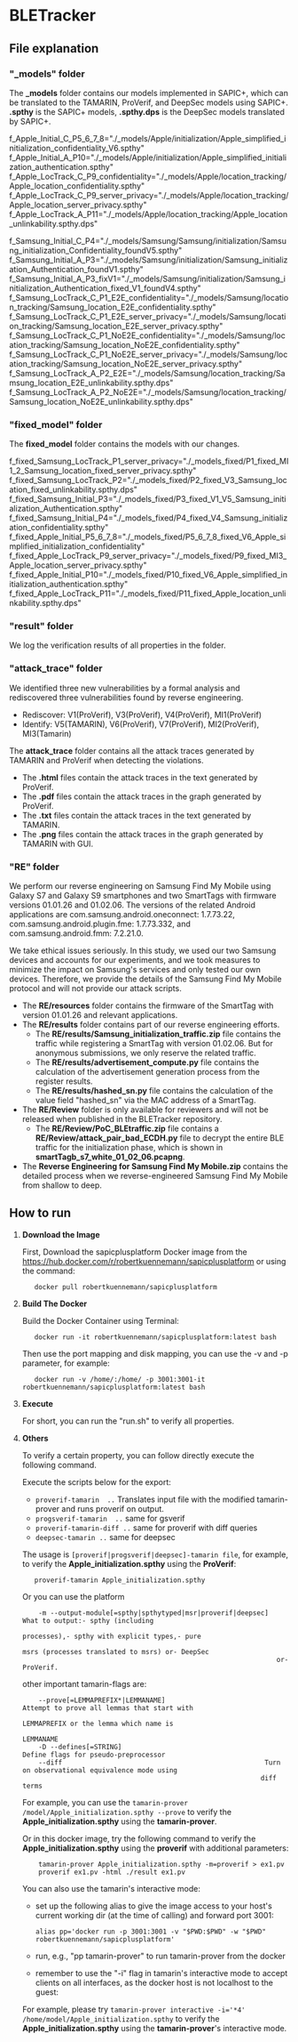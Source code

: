 # BLETracker
## File explanation

### "_models" folder
The **_models** folder contains our models implemented in SAPIC+, which can be translated to the TAMARIN, ProVerif, and DeepSec models using SAPIC+.  
**.spthy** is the SAPIC+ models, **.spthy.dps** is the DeepSec models translated by SAPIC+.

f_Apple_Initial_C_P5_6_7_8="./_models/Apple/initialization/Apple_simplified_initialization_confidentiality_V6.spthy"
f_Apple_Initial_A_P10="./_models/Apple/initialization/Apple_simplified_initialization_authentication.spthy"
f_Apple_LocTrack_C_P9_confidentiality="./_models/Apple/location_tracking/Apple_location_confidentiality.spthy"
f_Apple_LocTrack_C_P9_server_privacy="./_models/Apple/location_tracking/Apple_location_server_privacy.spthy"
f_Apple_LocTrack_A_P11="./_models/Apple/location_tracking/Apple_location_unlinkability.spthy.dps"

f_Samsung_Initial_C_P4="./_models/Samsung/Samsung/initialization/Samsung_initialization_Confidentiality_foundV5.spthy"
f_Samsung_Initial_A_P3="./_models/Samsung/initialization/Samsung_initialization_Authentication_foundV1.spthy"
f_Samsung_Initial_A_P3_fixV1="./_models/Samsung/initialization/Samsung_initialization_Authentication_fixed_V1_foundV4.spthy"
f_Samsung_LocTrack_C_P1_E2E_confidentiality="./_models/Samsung/location_tracking/Samsung_location_E2E_confidentiality.spthy"
f_Samsung_LocTrack_C_P1_E2E_server_privacy="./_models/Samsung/location_tracking/Samsung_location_E2E_server_privacy.spthy"
f_Samsung_LocTrack_C_P1_NoE2E_confidentiality="./_models/Samsung/location_tracking/Samsung_location_NoE2E_confidentiality.spthy"
f_Samsung_LocTrack_C_P1_NoE2E_server_privacy="./_models/Samsung/location_tracking/Samsung_location_NoE2E_server_privacy.spthy"
f_Samsung_LocTrack_A_P2_E2E="./_models/Samsung/location_tracking/Samsung_location_E2E_unlinkability.spthy.dps"
f_Samsung_LocTrack_A_P2_NoE2E="./_models/Samsung/location_tracking/Samsung_location_NoE2E_unlinkability.spthy.dps"


### "fixed_model" folder
The **fixed_model** folder contains the models with our changes.

f_fixed_Samsung_LocTrack_P1_server_privacy="./_models_fixed/P1_fixed_MI1_2_Samsung_location_fixed_server_privacy.spthy"
f_fixed_Samsung_LocTrack_P2="./_models_fixed/P2_fixed_V3_Samsung_location_fixed_unlinkability.spthy.dps"
f_fixed_Samsung_Initial_P3="./_models_fixed/P3_fixed_V1_V5_Samsung_initialization_Authentication.spthy"
f_fixed_Samsung_Initial_P4="./_models_fixed/P4_fixed_V4_Samsung_initialization_confidentiality.spthy"
f_fixed_Apple_Initial_P5_6_7_8="./_models_fixed/P5_6_7_8_fixed_V6_Apple_simplified_initialization_confidentiality"
f_fixed_Apple_LocTrack_P9_server_privacy="./_models_fixed/P9_fixed_MI3_Apple_location_server_privacy.spthy"
f_fixed_Apple_Initial_P10="./_models_fixed/P10_fixed_V6_Apple_simplified_initialization_authentication.spthy"
f_fixed_Apple_LocTrack_P11="./_models_fixed/P11_fixed_Apple_location_unlinkability.spthy.dps"

### "result" folder
We log the verification results of all properties in the folder.

### "attack_trace" folder
We identified three new vulnerabilities by a formal analysis and rediscovered three vulnerabilities found by reverse engineering.
- Rediscover: V1(ProVerif), V3(ProVerif), V4(ProVerif), MI1(ProVerif) 
- Identify: V5(TAMARIN), V6(ProVerif), V7(ProVerif), MI2(ProVerif), MI3(Tamarin)

The **attack_trace** folder contains all the attack traces generated by TAMARIN and ProVerif when detecting the violations.
- The **.html** files contain the attack traces in the text generated by ProVerif.
- The **.pdf** files contain the attack traces in the graph generated by ProVerif.
- The **.txt** files contain the attack traces in the text generated by TAMARIN.
- The **.png** files contain the attack traces in the graph generated by TAMARIN with GUI.

### "RE" folder
We perform our reverse engineering on Samsung Find My Mobile using Galaxy S7 and Galaxy S9 smartphones and two SmartTags with firmware versions 01.01.26 and 01.02.06. The versions of the related Android applications are com.samsung.android.oneconnect: 1.7.73.22, com.samsung.android.plugin.fme: 1.7.73.332, and com.samsung.android.fmm: 7.2.21.0.

We take ethical issues seriously. In this study, we used our two Samsung devices and accounts for our experiments, and we took measures to minimize the impact on Samsung's services and only tested our own devices. Therefore, we provide the details of the Samsung Find My Mobile protocol and will not provide our attack scripts.

- The **RE/resources** folder contains the firmware of the SmartTag with version 01.01.26 and relevant applications.
- The **RE/results** folder contains part of our reverse engineering efforts.
  * The **RE/results/Samsung_initialization_traffic.zip** file contains the traffic while registering a SmartTag with version 01.02.06. But for anonymous submissions, we only reserve the related traffic.
  * The **RE/results/advertisement_compute.py** file contains the calculation of the advertisement generation process from the register results.
  * The **RE/results/hashed_sn.py** file contains the calculation of the value field "hashed_sn" via the MAC address of a SmartTag.
- The **RE/Review** folder is only available for reviewers and will not be released when published in the BLETracker repository.
  * The **RE/Review/PoC_BLEtraffic.zip** file contains a **RE/Review/attack_pair_bad_ECDH.py** file to decrypt the entire BLE traffic for the initialization phase, which is shown in **smartTagb_s7_white_01_02_06.pcapng**.
- The **Reverse Engineering for Samsung Find My Mobile.zip** contains the detailed process when we reverse-engineered Samsung Find My Mobile from shallow to deep.
## How to run
1. **Download the Image**

    First, Download the sapicplusplatform Docker image from the https://hub.docker.com/r/robertkuennemann/sapicplusplatform or using the command: 

    ```
       docker pull robertkuennemann/sapicplusplatform
    ```


2. **Build The Docker**

    Build the Docker Container using Terminal: 

    ```
       docker run -it robertkuennemann/sapicplusplatform:latest bash
    ```

    Then use the port mapping and disk mapping, you can use the -v and -p parameter, for example: 

    ```
       docker run -v /home/:/home/ -p 3001:3001-it robertkuennemann/sapicplusplatform:latest bash
    ```

3. **Execute**
   
    For short, you can run the "run.sh" to verify all properties.

4. **Others**
   
    To verify a certain property, you can follow directly execute the following command.
   
    Execute the scripts below for the export:
      -  `proverif-tamarin  ..` Translates input file with the modified tamarin-prover and runs proverif on output.
      -  `progsverif-tamarin  ..` same for gsverif
      -  `proverif-tamarin-diff ..` same for proverif with diff queries
      -  `deepsec-tamarin ..` same for deepsec
    
    The usage is `[proverif|progsverif|deepsec]-tamarin file`, for example, to verify the **Apple_initialization.spthy** using the **ProVerif**:
    
    ```
       proverif-tamarin Apple_initialization.spthy
    ```
    
    
    Or you can use the platform
    
    ```
        -m --output-module[=spthy|spthytyped|msr|proverif|deepsec]  What to output:- spthy (including
                                                                    processes),- spthy with explicit types,- pure
                                                                    msrs (processes translated to msrs) or- DeepSec
                                                                    or- ProVerif.
    ```
    
      other important tamarin-flags are:
    
      ```
          --prove[=LEMMAPREFIX*|LEMMANAME]                         Attempt to prove all lemmas that start with
                                                                  LEMMAPREFIX or the lemma which name is
                                                                  LEMMANAME
          -D --defines[=STRING]                                       Define flags for pseudo-preprocessor
          --diff                                                   Turn on observational equivalence mode using
                                                                  diff terms
      ```
    
    For example, you can use the ```tamarin-prover /model/Apple_initialization.spthy --prove``` to verify the **Apple_initialization.spthy** using the **tamarin-prover**.
    
    Or in this docker image, try the following command to verify the **Apple_initialization.spthy** using the **proverif** with additional parameters:
    
    ```
        tamarin-prover Apple_initialization.spthy -m=proverif > ex1.pv
        proverif ex1.pv -html ./result ex1.pv 
    ```
    
    
    You can also use the tamarin's interactive mode:
    
    - set up the following alias to give the image access to your host's current working
      dir (at the time of calling) and forward port 3001:
    
      ```alias pp='docker run -p 3001:3001 -v "$PWD:$PWD" -w "$PWD" robertkuennemann/sapicplusplatform'```
    
    - run, e.g., "pp tamarin-prover" to run tamarin-prover from the docker
    - remember to use the "-i" flag in tamarin's interactive mode to accept clients
      on all interfaces, as the docker host is not localhost to the guest:
    
    For example, please try ```tamarin-prover interactive -i='*4' /home/model/Apple_initialization.spthy``` to verify the **Apple_initialization.spthy** using the **tamarin-prover**'s interactive mode.
